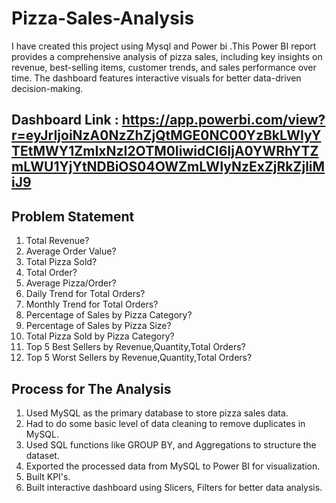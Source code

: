 # Pizza-Sales-Analysis
I have created this project using Mysql and Power bi .This Power BI report provides a comprehensive analysis of pizza sales, including key insights on revenue, best-selling items, customer trends, and sales performance over time. The dashboard features interactive visuals for better data-driven decision-making.

## Dashboard Link : https://app.powerbi.com/view?r=eyJrIjoiNzA0NzZhZjQtMGE0NC00YzBkLWIyYTEtMWY1ZmIxNzI2OTM0IiwidCI6IjA0YWRhYTZmLWU1YjYtNDBiOS04OWZmLWIyNzExZjRkZjliMiJ9

## Problem Statement
1. Total Revenue?
2. Average Order Value?
3. Total Pizza Sold?
4. Total Order?
5. Average Pizza/Order?
6. Daily Trend for Total Orders?
7. Monthly Trend for Total Orders?
8. Percentage of Sales by Pizza Category?
9. Percentage of Sales by Pizza Size?
10. Total Pizza Sold by Pizza Category?
11. Top 5 Best Sellers by Revenue,Quantity,Total Orders?
12. Top 5 Worst Sellers by Revenue,Quantity,Total Orders?

## Process for The Analysis
1. Used MySQL as the primary database to store pizza sales data.
2. Had to do some basic level of data cleaning to remove duplicates in MySQL.
3. Used SQL functions like GROUP BY, and Aggregations to structure the dataset.
4. Exported the processed data from MySQL to Power BI for visualization.
5. Built KPI's.
6. Built interactive dashboard using Slicers, Filters for better data analysis.

